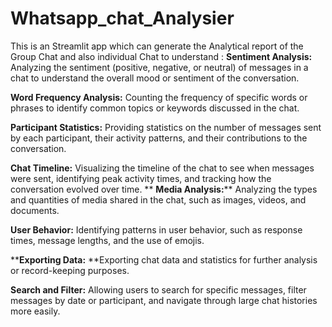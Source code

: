 # Whatsapp_chat_Analysier
This is an Streamlit app which can generate the Analytical report of the Group Chat and also individual Chat to understand :
**Sentiment Analysis:** Analyzing the sentiment (positive, negative, or neutral) of messages in a chat to understand the overall mood or sentiment of the conversation.

**Word Frequency Analysis:** Counting the frequency of specific words or phrases to identify common topics or keywords discussed in the chat.

**Participant Statistics:** Providing statistics on the number of messages sent by each participant, their activity patterns, and their contributions to the conversation.

**Chat Timeline:** Visualizing the timeline of the chat to see when messages were sent, identifying peak activity times, and tracking how the conversation evolved over time.
**
**Media Analysis:**** Analyzing the types and quantities of media shared in the chat, such as images, videos, and documents.

**User Behavior:** Identifying patterns in user behavior, such as response times, message lengths, and the use of emojis.

****Exporting Data:** **Exporting chat data and statistics for further analysis or record-keeping purposes.

**Search and Filter:** Allowing users to search for specific messages, filter messages by date or participant, and navigate through large chat histories more easily.
